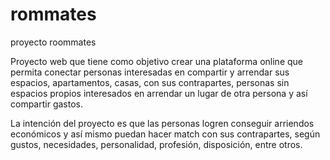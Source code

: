 # rommates
proyecto roommates


Proyecto web que tiene como objetivo crear una plataforma online que permita conectar personas interesadas en compartir y arrendar sus espacios, apartamentos, casas, con sus contrapartes, personas sin espacios propios interesados en arrendar un lugar de otra persona y así compartir gastos.

La intención del proyecto es que las personas logren conseguir arriendos económicos y así mismo puedan hacer match con sus contrapartes, según gustos, necesidades, personalidad, profesión, disposición, entre otros.
